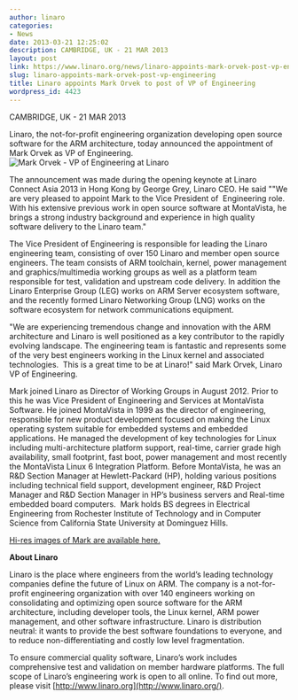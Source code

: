 ```yaml
---
author: linaro
categories:
- News
date: 2013-03-21 12:25:02
description: CAMBRIDGE, UK - 21 MAR 2013
layout: post
link: https://www.linaro.org/news/linaro-appoints-mark-orvek-post-vp-engineering/
slug: linaro-appoints-mark-orvek-post-vp-engineering
title: Linaro appoints Mark Orvek to post of VP of Engineering
wordpress_id: 4423
---
```


CAMBRIDGE, UK - 21 MAR 2013

Linaro, the not-for-profit engineering organization developing open source software for the ARM architecture, today announced the appointment of Mark Orvek as VP of Engineering. ![Mark Orvek - VP of Engineering at Linaro](http://www.linaro.org/assets/common/w128/thumb_Mark_Orvek_High_Res_128x85.jpg)

The announcement was made during the opening keynote at Linaro Connect Asia 2013 in Hong Kong by George Grey, Linaro CEO. He said ""We are very pleased to appoint Mark to the Vice President of  Engineering role. With his extensive previous work in open source software at MontaVista, he brings a strong industry background and experience in high quality software delivery to the Linaro team."

The Vice President of Engineering is responsible for leading the Linaro engineering team, consisting of over 150 Linaro and member open source engineers. The team consists of ARM toolchain, kernel, power management and graphics/multimedia working groups as well as a platform team responsible for test, validation and upstream code delivery. In addition the Linaro Enterprise Group (LEG) works on ARM Server ecosystem software, and the recently formed Linaro Networking Group (LNG) works on the software ecosystem for network communications equipment.

"We are experiencing tremendous change and innovation with the ARM architecture and Linaro is well positioned as a key contributor to the rapidly evolving landscape. The engineering team is fantastic and represents some of the very best engineers working in the Linux kernel and associated technologies.  This is a great time to be at Linaro!" said Mark Orvek, Linaro VP of Engineering.

Mark joined Linaro as Director of Working Groups in August 2012. Prior to this he was Vice President of Engineering and Services at MontaVista Software. He joined MontaVista in 1999 as the director of engineering, responsible for new product development focused on making the Linux operating system suitable for embedded systems and embedded applications. He managed the development of key technologies for Linux including multi-architecture platform support, real-time, carrier grade high availability, small footprint, fast boot, power management and most recently the MontaVista Linux 6 Integration Platform. Before MontaVista, he was an R&D Section Manager at Hewlett-Packard (HP), holding various positions including technical field support, development engineer, R&D Project Manager and R&D Section Manager in HP’s business servers and Real-time embedded board computers.  Mark holds BS degrees in Electrical Engineering from Rochester Institute of Technology and in Computer Science from California State University at Dominguez Hills.

[Hi-res images of Mark are available here.](http://www.linaro.org/assets/gallery/Mark_Orvek_High_Res.jpg)



**About Linaro**

Linaro is the place where engineers from the world’s leading technology companies define the future of Linux on ARM. The company is a not-for-profit engineering organization with over 140 engineers working on consolidating and optimizing open source software for the ARM architecture, including developer tools, the Linux kernel, ARM power management, and other software infrastructure. Linaro is distribution neutral: it wants to provide the best software foundations to everyone, and to reduce non-differentiating and costly low level fragmentation.

To ensure commercial quality software, Linaro’s work includes comprehensive test and validation on member hardware platforms. The full scope of Linaro’s engineering work is open to all online. To find out more, please visit [http://www.linaro.org](http://www.linaro.org/).